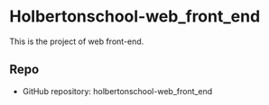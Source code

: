 # Holbertonschool-web_front_end

This is the project of web front-end.

## Repo
* GitHub repository: holbertonschool-web_front_end


